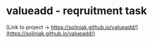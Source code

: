 # valueadd - reqruitment task
[Link to project -> https://soliniak.github.io/valueadd/](https://soliniak.github.io/valueadd/)
